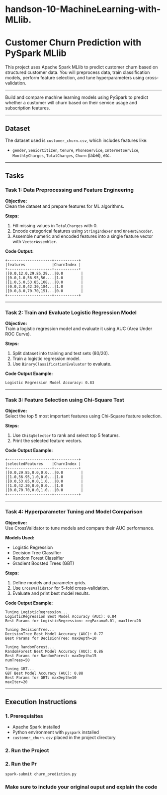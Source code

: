 # handson-10-MachineLearning-with-MLlib.

#  Customer Churn Prediction with PySpark MLlib

This project uses Apache Spark MLlib to predict customer churn based on structured customer data. You will preprocess data, train classification models, perform feature selection, and tune hyperparameters using cross-validation.

---



Build and compare machine learning models using PySpark to predict whether a customer will churn based on their service usage and subscription features.

---

##  Dataset

The dataset used is `customer_churn.csv`, which includes features like:

- `gender`, `SeniorCitizen`, `tenure`, `PhoneService`, `InternetService`, `MonthlyCharges`, `TotalCharges`, `Churn` (label), etc.

---

##  Tasks

### Task 1: Data Preprocessing and Feature Engineering

**Objective:**  
Clean the dataset and prepare features for ML algorithms.

**Steps:**
1. Fill missing values in `TotalCharges` with 0.
2. Encode categorical features using `StringIndexer` and `OneHotEncoder`.
3. Assemble numeric and encoded features into a single feature vector with `VectorAssembler`.

**Code Output:**

```
+--------------------+-----------+
|features            |ChurnIndex |
+--------------------+-----------+
|[0.0,12.0,29.85,29...|0.0        |
|[0.0,1.0,56.95,56....|1.0        |
|[1.0,5.0,53.85,108...|0.0        |
|[0.0,2.0,42.30,184...|1.0        |
|[0.0,8.0,70.70,151...|0.0        |
+--------------------+-----------+
```
---

### Task 2: Train and Evaluate Logistic Regression Model

**Objective:**  
Train a logistic regression model and evaluate it using AUC (Area Under ROC Curve).

**Steps:**
1. Split dataset into training and test sets (80/20).
2. Train a logistic regression model.
3. Use `BinaryClassificationEvaluator` to evaluate.

**Code Output Example:**
```
Logistic Regression Model Accuracy: 0.83
```

---

###  Task 3: Feature Selection using Chi-Square Test

**Objective:**  
Select the top 5 most important features using Chi-Square feature selection.

**Steps:**
1. Use `ChiSqSelector` to rank and select top 5 features.
2. Print the selected feature vectors.

**Code Output Example:**
```
+--------------------+-----------+
|selectedFeatures    |ChurnIndex |
+--------------------+-----------+
|[0.0,29.85,0.0,0.0...|0.0        |
|[1.0,56.95,1.0,0.0...|1.0        |
|[0.0,53.85,0.0,1.0...|0.0        |
|[1.0,42.30,0.0,0.0...|1.0        |
|[0.0,70.70,0.0,1.0...|0.0        |
+--------------------+-----------+

```

---

### Task 4: Hyperparameter Tuning and Model Comparison

**Objective:**  
Use CrossValidator to tune models and compare their AUC performance.

**Models Used:**
- Logistic Regression
- Decision Tree Classifier
- Random Forest Classifier
- Gradient Boosted Trees (GBT)

**Steps:**
1. Define models and parameter grids.
2. Use `CrossValidator` for 5-fold cross-validation.
3. Evaluate and print best model results.

**Code Output Example:**
```
Tuning LogisticRegression...
LogisticRegression Best Model Accuracy (AUC): 0.84
Best Params for LogisticRegression: regParam=0.01, maxIter=20

Tuning DecisionTree...
DecisionTree Best Model Accuracy (AUC): 0.77
Best Params for DecisionTree: maxDepth=10

Tuning RandomForest...
RandomForest Best Model Accuracy (AUC): 0.86
Best Params for RandomForest: maxDepth=15
numTrees=50

Tuning GBT...
GBT Best Model Accuracy (AUC): 0.88
Best Params for GBT: maxDepth=10
maxIter=20

```
---

##  Execution Instructions

### 1. Prerequisites

- Apache Spark installed
- Python environment with `pyspark` installed
- `customer_churn.csv` placed in the project directory

### 2. Run the Project

### 2. Run the Pr

```bash
spark-submit churn_prediction.py
```
### Make sure to include your original ouput and explain the code

